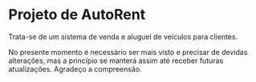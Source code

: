 # Projeto de AutoRent

Trata-se de um sistema de venda e aluguel de veículos para clientes.

No presente momento é necessário ser mais visto e precisar de devidas alterações, mas a princípio se manterá assim até receber futuras atualizações.
Agradeço a compreensão.
